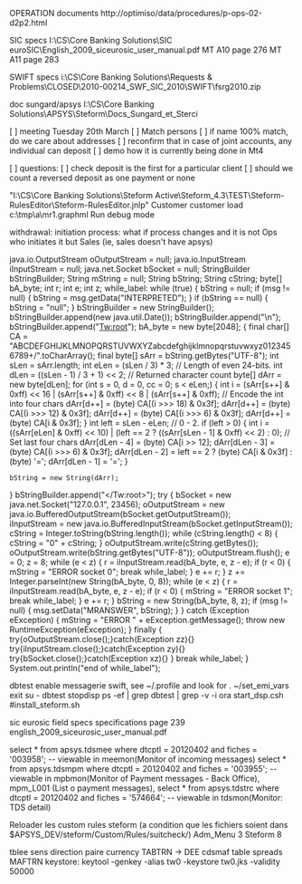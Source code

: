 OPERATION documents
http://optimiso/data/procedures/p-ops-02-d2p2.html

SIC specs
I:\CS\Core Banking Solutions\SIC euroSIC\English_2009_siceurosic_user_manual.pdf
 MT A10 page 276
 MT A11 page 283

SWIFT specs
i:\CS\Core Banking Solutions\Requests & Problems\CLOSED\2010-00214_SWF_SIC_2010\SWIFT\fsrg2010.zip

doc sungard/apsys
I:\CS\Core Banking Solutions\APSYS\Steform\Docs_Sungard_et_Sterci


[ ] meeting Tuesday 20th March
	[ ] Match persons
		[ ] if name 100% match, do we care about addresses
		[ ] reconfirm that in case of joint accounts, any individual can deposit
		[ ] demo how it is currently being done in Mt4

[ ] questions:
	[ ] check deposit is the first for a particular client
		[ ] should we count a reversed deposit as one payment or none


"I:\CS\Core Banking Solutions\Steform Active\Steform_4.3\TEST\Steform-RulesEditor\Steform-RulesEditor.jnlp"
Customer
customer
load c:\tmp\a\mr1.graphml
Run
debug mode

withdrawal:
	initiation process: what if process changes and it is not Ops who initiates it but Sales (ie, sales doesn't have apsys)

java.io.OutputStream oOutputStream = null;
java.io.InputStream iInputStream = null;
java.net.Socket bSocket = null;
StringBuilder	bStringBuilder;
String	mString = null;
String	bString;
String	cString;
byte[]	bA_byte;
int		r;
int		e;
int		z;
while_label:
while (true)
{
bString = null;
if (msg != null)
{	bString = msg.getData("INTERPRETED");
}
if (bString == null)
{	bString = "null";
}
bStringBuilder = new StringBuilder();
bStringBuilder.append(new java.util.Date());
bStringBuilder.append("\n");
bStringBuilder.append("<Tw:root><interpreted>");
bA_byte = new byte[2048];
{
	final char[] CA = "ABCDEFGHIJKLMNOPQRSTUVWXYZabcdefghijklmnopqrstuvwxyz0123456789+/".toCharArray();
	final byte[] sArr = bString.getBytes("UTF-8");
	int sLen = sArr.length;
	int eLen = (sLen / 3) * 3;                              // Length of even 24-bits.
	int dLen = ((sLen - 1) / 3 + 1) << 2;                   // Returned character count
	byte[] dArr = new byte[dLen];
	for (int s = 0, d = 0, cc = 0; s < eLen;) {
		int i = (sArr[s++] & 0xff) << 16 | (sArr[s++] & 0xff) << 8 | (sArr[s++] & 0xff);
		// Encode the int into four chars
		dArr[d++] = (byte) CA[(i >>> 18) & 0x3f];
		dArr[d++] = (byte) CA[(i >>> 12) & 0x3f];
		dArr[d++] = (byte) CA[(i >>> 6) & 0x3f];
		dArr[d++] = (byte) CA[i & 0x3f];
	}
	int left = sLen - eLen; // 0 - 2.
	if (left > 0) {
		int i = ((sArr[eLen] & 0xff) << 10) | (left == 2 ? ((sArr[sLen - 1] & 0xff) << 2) : 0);
		// Set last four chars
		dArr[dLen - 4] = (byte) CA[i >> 12];
		dArr[dLen - 3] = (byte) CA[(i >>> 6) & 0x3f];
		dArr[dLen - 2] = left == 2 ? (byte) CA[i & 0x3f] : (byte) '=';
		dArr[dLen - 1] = '=';
	}
	
	bString = new String(dArr);
}
bStringBuilder.append("</interpreted></Tw:root>");
try
{
bSocket = new java.net.Socket("127.0.0.1", 23456);
oOutputStream = new java.io.BufferedOutputStream(bSocket.getOutputStream());	
iInputStream = new java.io.BufferedInputStream(bSocket.getInputStream());	
cString = Integer.toString(bString.length());
while (cString.length() < 8)
{	cString = "0" + cString;
}
oOutputStream.write(cString.getBytes());
oOutputStream.write(bString.getBytes("UTF-8"));
oOutputStream.flush();
e = 0;
z = 8;
while (e < z)
{	r = iInputStream.read(bA_byte, e, z - e);
	if (r < 0)
	{	mString = "ERROR socket 0";
		break while_label;
	}
	e += r;
}
z += Integer.parseInt(new String(bA_byte, 0, 8));
while (e < z)
{	r = iInputStream.read(bA_byte, e, z - e);
	if (r < 0)
	{	mString = "ERROR socket 1";
		break while_label;
	}
	e += r;
}
bString = new String(bA_byte, 8, z);
if (msg != null)
{	msg.setData("MRANSWER", bString);
}
}
catch (Exception eException)
{	mString = "ERROR " + eException.getMessage();
	throw new RuntimeException(eException);
}
finally
{	
	try{oOutputStream.close();}catch(Exception zz){}
	try{iInputStream.close();}catch(Exception zy){}
	try{bSocket.close();}catch(Exception xz){}
}
break while_label;
}
System.out.println("end of while_label");
	
dbtest enable messagerie swift, see ~/.profile and look for . ~/set_emi_vars
 exit
 su - dbtest
 stopdisp
 ps -ef | grep dbtest | grep -v -i ora
 start_dsp.csh
#install_steform.sh

sic eurosic field specs specifications
	page 239 english_2009_siceurosic_user_manual.pdf



select * from apsys.tdsmee where dtcptl = 20120402 and fiches = '003958'; -- viewable in meemon(Monitor of incoming messages)
select * from apsys.tdsmpm where dtcptl = 20120402 and fiches = '003955'; -- viewable in mpbmon(Monitor of Payment messages - Back Office), mpm_L001 (List o payment messages), 
select * from apsys.tdstrc where dtcptl = 20120402 and fiches = '574664'; -- viewable in tdsmon(Monitor: TDS detail)

Reloader les custom rules steform (a condition que les fichiers soient dans $APSYS_DEV/steform/Custom/Rules/suitcheck/)
 Adm_Menu
  3 Steform
  8

tblee sens direction paire currency TABTRN -> DEE
cdsmaf table spreads MAFTRN
keystore:
 keytool -genkey -alias tw0 -keystore tw0.jks -validity 50000
